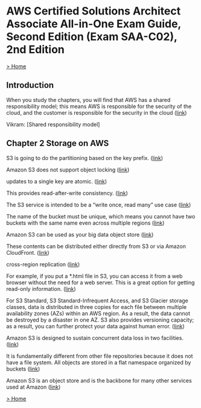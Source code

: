 # AWS Certified Solutions Architect Associate All-in-One Exam Guide, Second Edition (Exam SAA-C02), 2nd Edition

[> Home](../README.md)
## Introduction



When you study the chapters, you will find that AWS has a shared responsibility model; this means AWS is responsible for the security of the cloud, and the customer is responsible for the security in the cloud ([link](https://learning.oreilly.com/library/view/-/9781260470192/intro.xhtml#e4046d46-10e0-42f0-858c-7945193eacc3))


Vikram: [Shared responsibility model]

## Chapter 2 Storage on AWS



S3 is going to do the partitioning based on the key prefix. ([link](https://learning.oreilly.com/library/view/-/9781260470192/ch2.xhtml#31cc0db4-35f7-4da1-a5fe-7d629d7ee368))


Amazon S3 does not support object locking ([link](https://learning.oreilly.com/library/view/-/9781260470192/ch2.xhtml#430998e3-ca2f-40ca-a596-f40cf29b5ccc))


updates to a single key are atomic.  ([link](https://learning.oreilly.com/library/view/-/9781260470192/ch2.xhtml#7f7910fd-065c-4218-8b42-4f2f058225d7))


This provides read-after-write consistency. ([link](https://learning.oreilly.com/library/view/-/9781260470192/ch2.xhtml#5bc2ec78-c88f-4220-9b37-ffb2fcb31897))


The S3 service is intended to be a “write once, read many” use case ([link](https://learning.oreilly.com/library/view/-/9781260470192/ch2.xhtml#0c1846a6-c7cc-4cdb-a72f-fbc3f9b12658))


The name of the bucket must be unique, which means you cannot have two buckets with the same name even across multiple regions ([link](https://learning.oreilly.com/library/view/-/9781260470192/ch2.xhtml#14461d8a-db47-4ad4-806a-b9dfc88ca032))


Amazon S3 can be used as your big data object store ([link](https://learning.oreilly.com/library/view/-/9781260470192/ch2.xhtml#5e10d3de-01db-4a5e-a431-e9a72056b25b))


These contents can be distributed either directly from S3 or via Amazon CloudFront. ([link](https://learning.oreilly.com/library/view/-/9781260470192/ch2.xhtml#1af19dda-66b4-4fc9-a0ce-65423ee7ef6a))


cross-region replication ([link](https://learning.oreilly.com/library/view/-/9781260470192/ch2.xhtml#4344ac67-7f7b-4cc9-b064-da869ebf6f8d))


For example, if you put a *.html file in S3, you can access it from a web browser without the need for a web server. This is a great option for getting read-only information. ([link](https://learning.oreilly.com/library/view/-/9781260470192/ch2.xhtml#0bc4feec-fff7-4311-8e90-d98f789dc66d))


For S3 Standard, S3 Standard-Infrequent Access, and S3 Glacier storage classes, data is distributed in three copies for each file between multiple availability zones (AZs) within an AWS region. As a result, the data cannot be destroyed by a disaster in one AZ. S3 also provides versioning capacity; as a result, you can further protect your data against human error. ([link](https://learning.oreilly.com/library/view/-/9781260470192/ch2.xhtml#f4fc8a3a-81cb-4e13-92ce-11a9fa3d8e03))


Amazon S3 is designed to sustain concurrent data loss in two facilities. ([link](https://learning.oreilly.com/library/view/-/9781260470192/ch2.xhtml#11dcd518-7204-4714-b839-3b590ad222d1))


It is fundamentally different from other file repositories because it does not have a file system. All objects are stored in a flat namespace organized by buckets ([link](https://learning.oreilly.com/library/view/-/9781260470192/ch2.xhtml#a2bc4654-a335-4c0b-b95b-91b520760e35))


 Amazon S3 is an object store and is the backbone for many other services used at Amazon ([link](https://learning.oreilly.com/library/view/-/9781260470192/ch2.xhtml#fdea800b-5508-418f-a3c4-7a3eea28b698))

[> Home](../README.md)